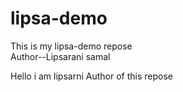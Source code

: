 # lipsa-demo
This is my lipsa-demo repose<br>
Author--Lipsarani samal<br>
<p>Hello i am lipsarni Author of this repose</p>
